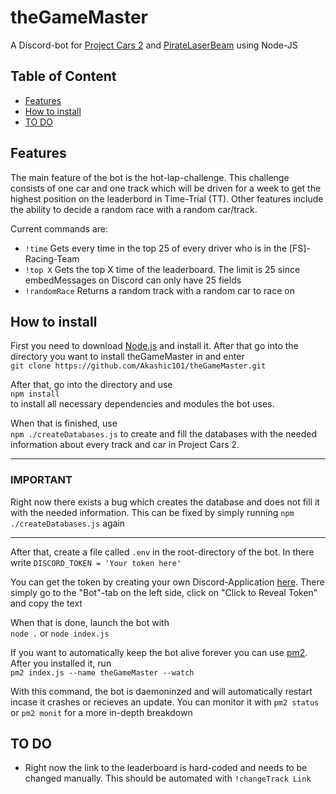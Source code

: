 # theGameMaster

A Discord-bot for [Project Cars 2](https://www.projectcarsgame.com/two/) and [PirateLaserBeam](https://www.twitch.tv/piratelaserbeam) using Node-JS

## Table of Content

* [Features](#features)
* [How to install](#how-to-install)
* [TO DO](#to-do)

## Features

The main feature of the bot is the hot-lap-challenge. This challenge consists of one car and one track which will be driven for a week to get the highest position on the leaderbord in Time-Trial (TT). Other features include the ability to decide a random race with a random car/track.

Current commands are:

* `!time` Gets every time in the top 25 of every driver who is in the [FS]-Racing-Team
* `!top X` Gets the top X time of the leaderboard. The limit is 25 since embedMessages on Discord can only have 25 fields
* `!randomRace` Returns a random track with a random car to race on

## How to install

First you need to download [Node.js](https://nodejs.org/en/) and install it. After that go into the directory you want to install theGameMaster in and enter  
`git clone https://github.com/Akashic101/theGameMaster.git`

After that, go into the directory and use  
`npm install`  
to install all necessary dependencies and modules the bot uses.

When that is finished, use  
`npm ./createDatabases.js` to create and fill the databases with the needed information about every track and car in Project Cars 2.
___
### IMPORTANT
Right now there exists a bug which creates the database and does not fill it with the needed information. This can be fixed by simply running `npm ./createDatabases.js` again
___

After that, create a file called `.env` in the root-directory of the bot. In there write
`DISCORD_TOKEN = 'Your token here'`

You can get the token by creating your own Discord-Application [here](https://discord.com/developers/applications). There simply go to the "Bot"-tab on the left side, click on "Click to Reveal Token" and copy the text

When that is done, launch the bot with  
`node .` or `node index.js`

If you want to automatically keep the bot alive forever you can use [pm2](https://pm2.keymetrics.io/). After you installed it, run  
`pm2 index.js --name theGameMaster --watch`

With this command, the bot is daemoninzed and will automatically restart incase it crashes or recieves an update. You can monitor it with `pm2 status` or `pm2 monit` for a more in-depth breakdown

## TO DO

* Right now the link to the leaderboard is hard-coded and needs to be changed manually. This should be automated with `!changeTrack Link`
